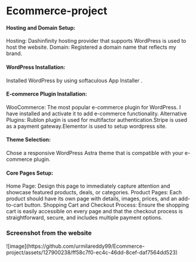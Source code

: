 # Ecommerce-project
<h4>Hosting and Domain Setup:<br></h4>
Hosting: Dashinfinity hosting provider that supports WordPress is used to host the website.
Domain: Registered a domain name that reflects my brand.
<h4>WordPress Installation:</h4>
Installed WordPress by using softaculous App Installer .
<h4>E-commerce Plugin Installation:</h4>
WooCommerce: The most popular e-commerce plugin for WordPress. I have installed and activate it to add e-commerce functionality.
Alternative Plugins: Rublon plugin is used for multifactor authentication.Stripe is used as a payment gateway.Elementor is used to setup wordpress site.
<h4>Theme Selection:</h4>
Chose a responsive WordPress Astra theme that is compatible with your e-commerce plugin. 
<h4>Core Pages Setup:</h4>
Home Page: Design this page to immediately capture attention and showcase featured products, deals, or categories.
Product Pages: Each product should have its own page with details, images, prices, and an add-to-cart button.
Shopping Cart and Checkout Process:
Ensure the shopping cart is easily accessible on every page and that the checkout process is straightforward, secure, and includes multiple payment options.
<h3>Screenshot from the website</h3>
![image](https://github.com/urmilareddy99/Ecommerce-project/assets/127900238/ff58c7f0-ec4c-46dd-8cef-daf7564dd523)


